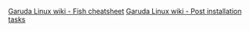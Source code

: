 [Garuda Linux wiki - Fish cheatsheet](https://wiki.garudalinux.org/en/fish-cheatsheet)
[Garuda Linux wiki - Post installation tasks](https://wiki.garudalinux.org/en/post-installation-tasks)

